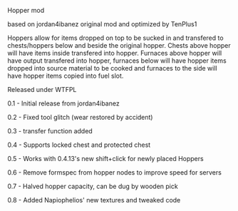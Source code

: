 Hopper mod

based on jordan4ibanez original mod and optimized by TenPlus1

Hoppers allow for items dropped on top to be sucked in and transfered to chests/hoppers below and beside the original hopper.  Chests above hopper will have items inside transfered into hopper.  Furnaces above hopper will have output transfered into hopper, furnaces below will have hopper items dropped into source material to be cooked and furnaces to the side will have hopper items copied into fuel slot.

Released under WTFPL

0.1 - Initial release from jordan4ibanez

0.2 - Fixed tool glitch (wear restored by accident)

0.3 - transfer function added

0.4 - Supports locked chest and protected chest

0.5 - Works with 0.4.13's new shift+click for newly placed Hoppers

0.6 - Remove formspec from hopper nodes to improve speed for servers

0.7 - Halved hopper capacity, can be dug by wooden pick

0.8 - Added Napiophelios' new textures and tweaked code